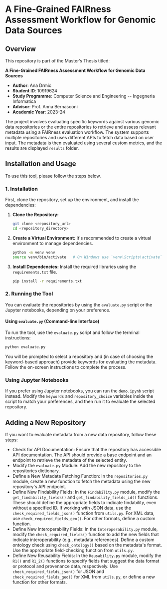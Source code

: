 # A Fine-Grained FAIRness Assessment Workflow for Genomic Data Sources

## Overview

This repository is part of the Master’s Thesis titled:

**A Fine-Grained FAIRness Assessment Workflow for Genomic Data Sources**
- **Author**: Ana Drmic
- **Student ID**: 10919624
- **Study Programme**: Computer Science and Engineering -- Ingegneria Informatica
- **Advisor**: Prof. Anna Bernasconi
- **Academic Year**: 2023-24

The project involves evaluating specific keywords against various genomic data repositories or the entire repositories to retrieve and assess relevant metadata using a FAIRness evaluation workflow. The system supports multiple repositories and uses different APIs to fetch data based on user input. The metadata is then evaluated using several custom metrics, and the results are displayed `results` folder.

## Installation and Usage

To use this tool, please follow the steps below.

### 1. Installation

First, clone the repository, set up the environment, and install the dependencies:

1. **Clone the Repository:**
    ```bash
    git clone <repository_url>
    cd <repository_directory>
    ```

2. **Create a Virtual Environment:**
    It's recommended to create a virtual environment to manage dependencies.
    ```bash
    python -m venv venv
    source venv/bin/activate   # On Windows use `venv\Scripts\activate`
    ```

3. **Install Dependencies:**
    Install the required libraries using the `requirements.txt` file.
    ```bash
    pip install -r requirements.txt
    ```

### 2. Running the Tool

You can evaluate the repositories by using the `evaluate.py` script or the Jupyter notebooks, depending on your preference.

#### **Using `evaluate.py` (Command-line Interface)**

To run the tool, use the `evaluate.py` script and follow the terminal instructions:

```bash
python evaluate.py
```

You will be prompted to select a repository and (in case of choosing the keyword-based approach) provide keywords for evaluating the metadata. Follow the on-screen instructions to complete the process.

### Using Jupyter Notebooks

If you prefer using Jupyter notebooks, you can run the `demo.ipynb` script instead. Modify the `keywords` and `repository_choice` variables inside the script to match your preferences, and then run it to evaluate the selected repository.

## Adding a New Repository

If you want to evaluate metadata from a new data repository, follow these steps:

- Check for API Documentation: Ensure that the repository has accessible API documentation. The API should provide a base endpoint and an endpoint to retrieve the metadata of the selected entity.
- Modify the `evaluate.py` Module: Add the new repository to the repositories dictionary.
- Define a New Metadata Fetching Function: In the `repositories.py` module, create a new function to fetch the metadata using the new repository's API endpoint.
- Define New Findability Fields: In the `Findability.py` module, modify the `get_findability_fields()` and `get_findability_fields_id()` functions. These should define the appropriate fields to indicate findability, even without a specified ID. If working with JSON data, use the `check_required_fields_json()` function from `utils.py`. For XML data, use `check_required_fields_geo()`. For other formats, define a custom function.
- Define New Interoperability Fields: In the `Interoperability.py` module, modify the `check_required_fields()` function to add the new fields that indicate interoperability (e.g., metadata references). Define a custom ontology check using `check_ontology()` based on the metadata's format. Use the appropriate field-checking function from `utils.py`.
- Define New Reusability Fields: In the `Reusability.py` module, modify the `R1()` and `R1_2()` functions to specify fields that suggest the data format or protocol and provenance data, respectively. Use `check_required_fields_json()` for JSON and `check_required_fields_geo()` for XML from `utils.py`, or define a new function for other formats.

